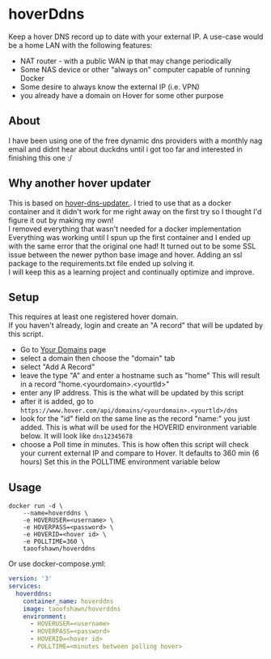 # hoverDdns
Keep a hover DNS record up to date with your external IP. 
A use-case would be a home LAN with the following features:
- NAT router - with a public WAN ip that may change periodically
- Some NAS device or other "always on" computer capable of running Docker
- Some desire to always know the external IP (i.e. VPN)
- you already have a domain on Hover for some other purpose

## About
I have been using one of the free dynamic dns providers with a monthly nag email and didnt hear about duckdns until i got too far and interested in finishing this one :/

## Why another hover updater
This is based on [hover-dns-updater.](https://github.com/texasaggie97/hover-dns-updater). I tried to use that as a docker container and it didn't work for me right away on the first try so I thought I'd figure it out by making my own!  
I removed everything that wasn't needed for a docker implementation  
Everything was working until I spun up the first container and I ended up with the same error that the original one had!  It turned out to be some SSL issue between the newer python base image and hover.  Adding an ssl package to the requirements.txt file ended up solving it.  
I will keep this as a learning project and continually optimize and improve.


## Setup
This requires at least one registered hover domain.  
If you haven't already, login and create an "A record" that will be updated by this script.
  - Go to [Your Domains](https://www.hover.com/control_panel/domains) page
  - select a domain then choose the "domain" tab
  - select "Add A Record"
  - leave the type "A" and enter a hostname such as "home"  This will result in a record "home.\<yourdomain>.\<yourtld>"
  - enter any IP address.  This is the what will be updated by this script
  - after it is added, go to `https://www.hover.com/api/domains/<yourdomain>.<yourtld>/dns`
  - look for the "id" field on the same line as the record "name:" you just added. This is what will be used for the HOVERID environment variable below.  It will look like `dns12345678`
  - choose a Poll time in minutes.  This is how often this script will check your current external IP and compare to Hover.  It defaults to 360 min (6 hours) Set this in the POLLTIME environment variable below

## Usage
```
docker run -d \
    --name=hoverddns \
    -e HOVERUSER=<username> \
    -e HOVERPASS=<password> \
    -e HOVERID=<hover id> \
    -e POLLTIME=360 \
    taoofshawn/hoverddns
```
Or use docker-compose.yml:
```yaml
version: '3'
services:
  hoverddns:
    container_name: hoverddns
    image: taoofshawn/hoverddns
    environment:
      - HOVERUSER=<username>
      - HOVERPASS=<password>
      - HOVERID=<hover id>
      - POLLTIME=<minutes between polling hover>
```